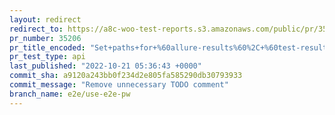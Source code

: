 ```yaml
---
layout: redirect
redirect_to: https://a8c-woo-test-reports.s3.amazonaws.com/public/pr/35206/api/index.html
pr_number: 35206
pr_title_encoded: "Set+paths+for+%60allure-results%60%2C+%60test-results.json%60%2C+and+save+state+files+to+be+inside+their+respective+E2E+or+API+folders"
pr_test_type: api
last_published: "2022-10-21 05:36:43 +0000"
commit_sha: a9120a243bb0f234d2e805fa585290db30793933
commit_message: "Remove unnecessary TODO comment"
branch_name: e2e/use-e2e-pw
---
```


